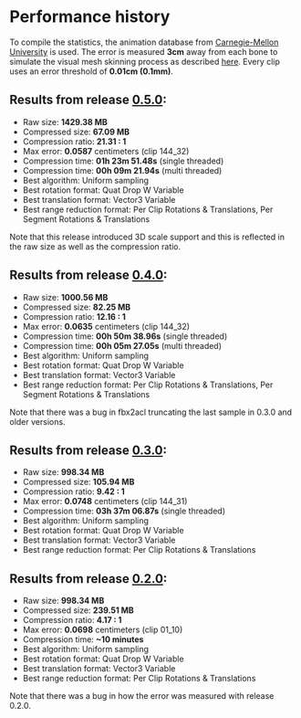 # Performance history

To compile the statistics, the animation database from [Carnegie-Mellon University](http://mocap.cs.cmu.edu/) is used.
The error is measured **3cm** away from each bone to simulate the visual mesh skinning process as described [here](error_metrics.md).
Every clip uses an error threshold of **0.01cm (0.1mm)**.

## Results from release [0.5.0](https://github.com/nfrechette/acl/releases/tag/v0.5.0):

*  Raw size: **1429.38 MB**
*  Compressed size: **67.09 MB**
*  Compression ratio: **21.31 : 1**
*  Max error: **0.0587** centimeters (clip 144_32)
*  Compression time: **01h 23m 51.48s** (single threaded)
*  Compression time: **00h 09m 21.94s** (multi threaded)
*  Best algorithm: Uniform sampling
*  Best rotation format: Quat Drop W Variable
*  Best translation format: Vector3 Variable
*  Best range reduction format: Per Clip Rotations & Translations, Per Segment Rotations & Translations

Note that this release introduced 3D scale support and this is reflected in the raw size as well as the compression ratio.

## Results from release [0.4.0](https://github.com/nfrechette/acl/releases/tag/v0.4.0):

*  Raw size: **1000.56 MB**
*  Compressed size: **82.25 MB**
*  Compression ratio: **12.16 : 1**
*  Max error: **0.0635** centimeters (clip 144_32)
*  Compression time: **00h 50m 38.96s** (single threaded)
*  Compression time: **00h 05m 27.05s** (multi threaded)
*  Best algorithm: Uniform sampling
*  Best rotation format: Quat Drop W Variable
*  Best translation format: Vector3 Variable
*  Best range reduction format: Per Clip Rotations & Translations, Per Segment Rotations & Translations

Note that there was a bug in fbx2acl truncating the last sample in 0.3.0 and older versions.

## Results from release [0.3.0](https://github.com/nfrechette/acl/releases/tag/v0.3.0):

*  Raw size: **998.34 MB**
*  Compressed size: **105.94 MB**
*  Compression ratio: **9.42 : 1**
*  Max error: **0.0748** centimeters (clip 144_31)
*  Compression time: **03h 37m 06.87s** (single threaded)
*  Best algorithm: Uniform sampling
*  Best rotation format: Quat Drop W Variable
*  Best translation format: Vector3 Variable
*  Best range reduction format: Per Clip Rotations & Translations

## Results from release [0.2.0](https://github.com/nfrechette/acl/releases/tag/v0.2.0):

*  Raw size: **998.34 MB**
*  Compressed size: **239.51 MB**
*  Compression ratio: **4.17 : 1**
*  Max error: **0.0698** centimeters (clip 01_10)
*  Compression time: **~10 minutes**
*  Best algorithm: Uniform sampling
*  Best rotation format: Quat Drop W Variable
*  Best translation format: Vector3 Variable
*  Best range reduction format: Per Clip Rotations & Translations

Note that there was a bug in how the error was measured with release 0.2.0.
